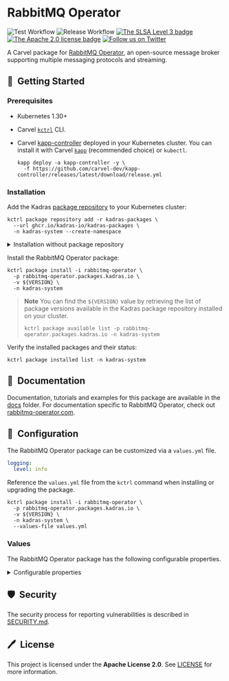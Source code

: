 # RabbitMQ Operator

![Test Workflow](https://github.com/kadras-io/package-for-rabbitmq-operator/actions/workflows/test.yml/badge.svg)
![Release Workflow](https://github.com/kadras-io/package-for-rabbitmq-operator/actions/workflows/release.yml/badge.svg)
[![The SLSA Level 3 badge](https://slsa.dev/images/gh-badge-level3.svg)](https://slsa.dev/spec/v1.0/levels)
[![The Apache 2.0 license badge](https://img.shields.io/badge/License-Apache_2.0-blue.svg)](https://opensource.org/licenses/Apache-2.0)
[![Follow us on Twitter](https://img.shields.io/static/v1?label=Twitter&message=Follow&color=1DA1F2)](https://twitter.com/kadrasIO)

A Carvel package for [RabbitMQ Operator](https://www.rabbitmq-operator.com/docs/kubernetes/operator/operator-overview), an open-source message broker supporting multiple messaging protocols and streaming.

## 🚀&nbsp; Getting Started

### Prerequisites

* Kubernetes 1.30+
* Carvel [`kctrl`](https://carvel.dev/kapp-controller/docs/latest/install/#installing-kapp-controller-cli-kctrl) CLI.
* Carvel [kapp-controller](https://carvel.dev/kapp-controller) deployed in your Kubernetes cluster. You can install it with Carvel [`kapp`](https://carvel.dev/kapp/docs/latest/install) (recommended choice) or `kubectl`.

  ```shell
  kapp deploy -a kapp-controller -y \
    -f https://github.com/carvel-dev/kapp-controller/releases/latest/download/release.yml
  ```

### Installation

Add the Kadras [package repository](https://github.com/kadras-io/kadras-packages) to your Kubernetes cluster:

  ```shell
  kctrl package repository add -r kadras-packages \
    --url ghcr.io/kadras-io/kadras-packages \
    -n kadras-system --create-namespace
  ```

<details><summary>Installation without package repository</summary>
The recommended way of installing the RabbitMQ Operator package is via the Kadras <a href="https://github.com/kadras-io/kadras-packages">package repository</a>. If you prefer not using the repository, you can add the package definition directly using <a href="https://carvel.dev/kapp/docs/latest/install"><code>kapp</code></a> or <code>kubectl</code>.

  ```shell
  kubectl create namespace kadras-system
  kapp deploy -a rabbitmq-operator-package -n kadras-system -y \
    -f https://github.com/kadras-io/package-for-rabbitmq-operator/releases/latest/download/metadata.yml \
    -f https://github.com/kadras-io/package-for-rabbitmq-operator/releases/latest/download/package.yml
  ```
</details>

Install the RabbitMQ Operator package:

  ```shell
  kctrl package install -i rabbitmq-operator \
    -p rabbitmq-operator.packages.kadras.io \
    -v ${VERSION} \
    -n kadras-system
  ```

> **Note**
> You can find the `${VERSION}` value by retrieving the list of package versions available in the Kadras package repository installed on your cluster.
> 
>   ```shell
>   kctrl package available list -p rabbitmq-operator.packages.kadras.io -n kadras-system
>   ```

Verify the installed packages and their status:

  ```shell
  kctrl package installed list -n kadras-system
  ```

## 📙&nbsp; Documentation

Documentation, tutorials and examples for this package are available in the [docs](docs) folder.
For documentation specific to RabbitMQ Operator, check out [rabbitmq-operator.com](https://www.rabbitmq-operator.com/docs/kubernetes/operator/operator-overview).

## 🎯&nbsp; Configuration

The RabbitMQ Operator package can be customized via a `values.yml` file.

  ```yaml
  logging:
    level: info
  ```

Reference the `values.yml` file from the `kctrl` command when installing or upgrading the package.

  ```shell
  kctrl package install -i rabbitmq-operator \
    -p rabbitmq-operator.packages.kadras.io \
    -v ${VERSION} \
    -n kadras-system \
    --values-file values.yml
  ```

### Values

The RabbitMQ Operator package has the following configurable properties.

<details><summary>Configurable properties</summary>

| Config | Default | Description |
|-------|-------------------|-------------|
| `logging.level` | `info` | The Operator log level. Valid options are `info` and `debug`. |

</details>

## 🛡️&nbsp; Security

The security process for reporting vulnerabilities is described in [SECURITY.md](SECURITY.md).

## 🖊️&nbsp; License

This project is licensed under the **Apache License 2.0**. See [LICENSE](LICENSE) for more information.
